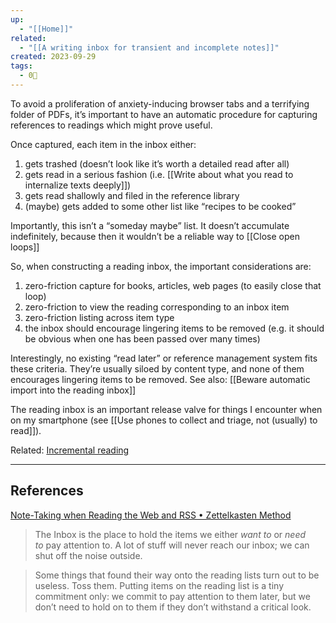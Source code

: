 ```yaml
---
up:
  - "[[Home]]"
related:
  - "[[A writing inbox for transient and incomplete notes]]"
created: 2023-09-29
tags:
  - 0🌲
---
```

To avoid a proliferation of anxiety-inducing browser tabs and a terrifying folder of PDFs, it’s important to have an automatic procedure for capturing references to readings which might prove useful.

Once captured, each item in the inbox either:

1. gets trashed (doesn’t look like it’s worth a detailed read after all)
2. gets read in a serious fashion (i.e. [[Write about what you read to internalize texts deeply]])
3. gets read shallowly and filed in the reference library
4. (maybe) gets added to some other list like “recipes to be cooked”

Importantly, this isn’t a “someday maybe” list. It doesn’t accumulate indefinitely, because then it wouldn’t be a reliable way to [[Close open loops]]

So, when constructing a reading inbox, the important considerations are:

1. zero-friction capture for books, articles, web pages (to easily close that loop)
2. zero-friction to view the reading corresponding to an inbox item
3. zero-friction listing across item type
4. the inbox should encourage lingering items to be removed (e.g. it should be obvious when one has been passed over many times)

Interestingly, no existing “read later” or reference management system fits these criteria. They’re usually siloed by content type, and none of them encourages lingering items to be removed. See also: [[Beware automatic import into the reading inbox]]

The reading inbox is an important release valve for things I encounter when on my smartphone (see [[Use phones to collect and triage, not (usually) to read]]).

Related: [Incremental reading](https://notes.andymatuschak.org/zHwr5v9VJGX3MzHyzz4V8wt)

---

## References

[Note-Taking when Reading the Web and RSS • Zettelkasten Method](https://zettelkasten.de/posts/reading-web-rss-note-taking/)

> The Inbox is the place to hold the items we either _want to_ or _need to_ pay attention to. A lot of stuff will never reach our inbox; we can shut off the noise outside.

> Some things that found their way onto the reading lists turn out to be useless. Toss them. Putting items on the reading list is a tiny commitment only: we commit to pay attention to them later, but we don’t need to hold on to them if they don’t withstand a critical look.